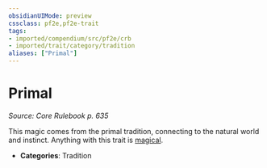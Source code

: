 ```yaml
---
obsidianUIMode: preview
cssclass: pf2e,pf2e-trait
tags:
- imported/compendium/src/pf2e/crb
- imported/trait/category/tradition
aliases: ["Primal"]
---
```

# Primal  
*Source: Core Rulebook p. 635*  

This magic comes from the primal tradition, connecting to the natural world and instinct. Anything with this trait is [magical](magical.md).

- **Categories**: Tradition
